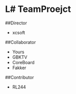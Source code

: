 # L# TeamProejct
##Director
+ xcsoft

##Collaborator
+ Yours
+ GBKTV
+ CoreBoard
+ Fakker

##Contributor
+ RL244
